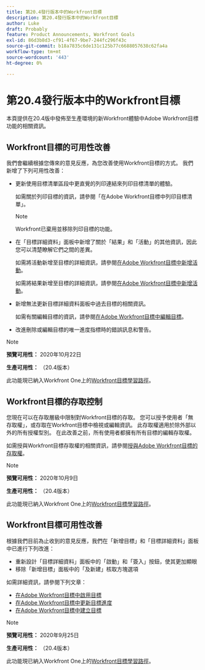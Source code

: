 ```yaml
---
title: 第20.4發行版本中的Workfront目標
description: 第20.4發行版本中的Workfront目標
author: Luke
draft: Probably
feature: Product Announcements, Workfront Goals
exl-id: 86d3b8d3-cf91-4f67-9be7-244fc296f43c
source-git-commit: b18a7835c6de131c125b77c6688057638c62fa4a
workflow-type: tm+mt
source-wordcount: '443'
ht-degree: 0%

---
```


# 第20.4發行版本中的Workfront目標

本頁提供在20.4版中發佈至生產環境的新Workfront體驗中Adobe Workfront目標功能的相關資訊。

## Workfront目標的可用性改善

我們會繼續根據您傳來的意見反應，為您改善使用Workfront目標的方式。 我們新增了下列可用性改善：

* 更新使用目標清單區段中更直覺的列印連結來列印目標清單的體驗。

  如需關於列印目標的資訊，請參閱「在Adobe Workfront目標中列印目標清單」。

  >[!NOTE]
  >
  >  Workfront已棄用並移除列印目標的功能。


* 在「目標詳細資料」面板中新增了關於「結果」和「活動」的其他資訊，因此您可以清楚瞭解它們之間的差異。

  如需將活動新增至目標的詳細資訊，請參閱[在Adobe Workfront目標中新增活動](../../../workfront-goals/results-and-activities/add-activities-to-goals.md)。

  如需將結果新增至目標的詳細資訊，請參閱[在Adobe Workfront目標中新增活動](../../../workfront-goals/results-and-activities/add-activities-to-goals.md)。

* 新增無法更新目標詳細資料面板中過去目標的相關資訊。

  如需有關編輯目標的資訊，請參閱[在Adobe Workfront目標中編輯目標](../../../workfront-goals/goal-management/edit-goals.md)。

* 改進刪除或編輯目標的唯一進度指標時的錯誤訊息和警告。

>[!NOTE]
>
>**預覽可用性：** 2020年10月22日
>
>**生產可用性：** （20.4版本）

此功能現已納入Workfront One上的[Workfront目標學習路徑](https://experienceleague.adobe.com/zh-hant/docs/workfront-learn/tutorials-workfront/home)。

## Workfront目標的存取控制

您現在可以在存取層級中限制對Workfront目標的存取。 您可以授予使用者「無存取權」，或存取在Workfront目標中檢視或編輯資訊。 此存取權適用於除外部以外的所有授權型別。 在此改善之前，所有使用者都擁有所有目標的編輯存取權。

如需授與Workfront目標存取權的相關資訊，請參閱[授與Adobe Workfront目標的存取權](../../../administration-and-setup/add-users/configure-and-grant-access/grant-access-goals.md)。

>[!NOTE]
>
>**預覽可用性：** 2020年10月9日
>
>**生產可用性：** （20.4版本）

此功能現已納入Workfront One上的[Workfront目標學習路徑](https://experienceleague.adobe.com/zh-hant/docs/workfront-learn/tutorials-workfront/home)。

## Workfront目標可用性改善

根據我們目前為止收到的意見反應，我們在「新增目標」和「目標詳細資料」面板中已進行下列改進：

* 重新設計「目標詳細資料」面板中的「啟動」和「簽入」按鈕，使其更加顯眼 
* 移除「新增目標」面板中的「及新建」核取方塊選項

如需詳細資訊，請參閱下列文章：

* [在Adobe Workfront目標中啟用目標](../../../workfront-goals/goal-management/activate-goals.md)
* [在Adobe Workfront目標中更新目標進度](../../../workfront-goals/goal-review-and-workfront-goals-sections/check-in-goals.md)
* [在Adobe Workfront目標中建立目標](../../../workfront-goals/goal-management/create-goals.md)

>[!NOTE]
>
>**預覽可用性：** 2020年9月25日
>
>**生產可用性：** （20.4版本）

此功能現已納入Workfront One上的[Workfront目標學習路徑](https://experienceleague.adobe.com/zh-hant/docs/workfront-learn/tutorials-workfront/home)。
